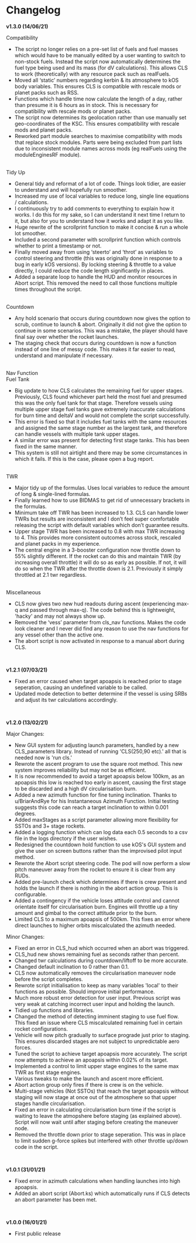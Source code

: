 Changelog
==========================

<b>v1.3.0 (14/06/21)</b>

Compatibility

- The script no longer relies on a pre-set list of fuels and fuel masses which would have to be manually edited by a user wanting to switch to non-stock fuels. Instead the script now automatically determines the fuel type being used and its mass (for dV calculations). This allows CLS to work (theoretically) with any resource pack such as realFuels.
- Moved all ‘static’ numbers regarding kerbin & its atmosphere to kOS body variables. This ensures CLS is compatible with rescale mods or planet packs such as RSS.
- Functions which handle time now calculate the length of a day, rather than presume it is 6 hours as in stock. This is necessary for compatibility with rescale mods or planet packs.
- The script now determines its geolocation rather than use manually set geo-coordinates of the KSC. This ensures compatibility with rescale mods and planet packs.
- Reworked part module searches to maximise compatibility with mods that replace stock modules. Parts were being excluded from part lists due to inconsistent module names across mods (eg realFuels using the moduleEnginesRF module).
<br>
Tidy Up

- General tidy and reformat of a lot of code. Things look tidier, are easier to understand and will hopefully run smoother. 
- Increased my use of local variables to reduce long, single line equations / calculations.
- I continuously try to add comments to everything to explain how it works. I do this for my sake, so I can understand it next time I return to it, but also for you to understand how it works and adapt it as you like.
- Huge rewrite of the scrollprint function to make it concise & run a whole lot smoother.
- Included a second parameter with scrollprint function which controls whether to print a timestamp or not.
- Finally moved away from using ‘steerto’ and ‘throt’ as variables to control steering and throttle (this was originally done in response to a bug in early kOS versions). By locking steering & throttle to a value directly, I could reduce the code length significantly in places. 
- Added a separate loop to handle the HUD and monitor resources in Abort script. This removed the need to call those functions multiple times throughout the script.
<br>
Countdown

- Any hold scenario that occurs during countdown now gives the option to scrub, continue to launch & abort. Originally it did not give the option to continue in some scenarios. This was a mistake, the player should have final say over whether the rocket launches.
- The staging check that occurs during countdown is now a function instead of one line of messy code. This makes it far easier to read, understand and manipulate if necessary.
<br>
Nav Function


<br>
Fuel Tank

- Big update to how CLS calculates the remaining fuel for upper stages. Previously, CLS found whichever part held the most fuel and presumed this was the only fuel tank for that stage.  Therefore vessels using multiple upper stage fuel tanks gave extremely inaccurate calculations for burn time and deltaV and would not complete the script successfully. 
- This error is fixed so that it includes fuel tanks with the same resources and assigned the same stage number as the largest tank, and therefore can handle vessels with multiple tank upper stages.
- A similar error was present for detecting first stage tanks. This has been fixed in the same manner.
- This system is still not airtight and there may be some circumstances in which it fails. If this is the case, please open a bug report. 
<br>
TWR

- Major tidy up of the formulas. Uses local variables to reduce the amount of long & single-lined formulas.
- Finally learned how to use BIDMAS to get rid of unnecessary brackets in the formulas.
- Minimum take off TWR has been increased to 1.3. CLS can handle lower TWRs but results are inconsistent and I don’t feel super comfortable releasing the script with default variables which don’t guarantee results.
- Upper stage TWR has been increased to 0.8 with max TWR increasing to 4. This provides more consistent outcomes across stock, rescaled and planet packs in my experience.
- The central engine in a 3-booster configuration now throttle down to 55% slightly different. If the rocket can do this and maintain TWR (by increasing overall throttle) it will do so as early as possible. If not, it will do so when the TWR after the throttle down is 2.1. Previously it simply throttled at 2.1 twr regardless. 
<br>
Miscellaneous

- CLS now gives two new hud readouts during ascent (experiencing max-q and passed through max-q). The code behind this is lightweight, 'hacky' and may not always show up.
- Removed the ‘vess’ parameter from cls_nav functions. Makes the code look cleaner and I never did find any reason to use the nav functions for any vessel other than the active one. 
- The abort script is now activated in response to a manual abort during CLS.
<br>

<b>v1.2.1 (07/03/21)</b>

- Fixed an error caused when target apoapsis is reached prior to stage seperation, causing an undefined variable to be called.
- Updated mode detection to better determine if the vessel is using SRBs and adjust its twr calculations accordingly.
<br>

<b>v1.2.0 (13/02/21)</b>

Major Changes:
- New GUI system for adjusting launch parameters, handled by a new CLS_parameters library. Instead of running 'CLS(250,90 etc).' all that is needed now is 'run cls.'
- Rewrote the ascent program to use the square root method. This new system improves reliability but may not be as efficient.
- It is now recommended to avoid a target apoapsis below 100km, as an apoapsis this low is reached too early in ascent, causing the first stage to be discarded and a high dV circularisation burn.
- Added a new azimuth function for fine tuning inclination. Thanks to u/BriarAndRye for his Instantaneous Azimuth Function. Initial testing suggests this code can reach a target inclination to within 0.001 degrees.
- Added maxStages as a script parameter allowing more flexibility for SSTOs and 3+ stage rockets.
- Added a logging function which can log data each 0.5 seconds to a csv file in the logs directory if the user wishes.
- Redesigned the countdown hold function to use kOS's GUI system and give the user on screen buttons rather than the improvised pilot input method.
- Rewrote the Abort script steering code. The pod will now perform a slow pitch maneuver away from the rocket to ensure it is clear from any RUDs.
- Added pre-launch check which determines if there is crew present and holds the launch if there is nothing in the abort action group. This is configurable.
- Added a contingency if the vehicle loses attitude control and cannot orientate itself for circularisation burn. Engines will throttle up a tiny amount and gimbal to the correct attitude prior to the burn.
- Limited CLS to a maximum apoapsis of 500km. This fixes an error where direct launches to higher orbits miscalculated the azimuth needed. 

Minor Changes:
- Fixed an error in CLS_hud which occurred when an abort was triggered. 
- CLS_hud new shows remaining fuel as seconds rather than percent.
- Changed twr calculations during countdown/liftoff to be more accurate.
- Changed default inclination to 0 rather than 0.1.
- CLS now automatically removes the circularisation maneuver node before the script completes.
- Rewrote script initialisation to keep as many variables 'local' to their functions as possible. Should improve initial performance.
- Much more robust error detection for user input. Previous script was very weak at catching incorrect user input and holding the launch.
- Tidied up functions and libraries.
- Changed the method of detecting imminent staging to use fuel flow. This fixed an issue where CLS miscalculated remaining fuel in certain rocket configurations.
- Vehicle will now pitch gradually to surface prograde just prior to staging. This ensures discarded stages are not subject to unpredictable aero forces.
- Tuned the script to achieve target apoapsis more accurately. The script now attempts to achieve an apoapsis within 0.02% of its target.
- Implemented a control to limit upper stage engines to the same max TWR as first stage engines. 
- Various tweaks to make the launch and ascent more efficient.
- Abort action group only fires if there is crew is on the vehicle.
- Multi-stage vehicles (Not SSTOs) that reach the target apoapsis without staging will now stage at once out of the atmosphere so that upper stages handle circularisation. 
- Fixed an error in calculating circularisation burn time if the script is waiting to leave the atmopshere before staging (as explained above). Script will now wait until after staging before creating the maneuver node.
- Removed the throttle down prior to stage seperation. This was in place to limit sudden g-force spikes but interfered with other throttle up/down code in the script.
<br>

<b>v1.0.1 (31/01/21)</b>

- Fixed error in azimuth calculations when handling launches into high apoapsis.
- Added an abort script (Abort.ks) which automatically runs if CLS detects an abort parameter has been met.
<br>

<b>v1.0.0 (16/01/21)</b>

- First public release
